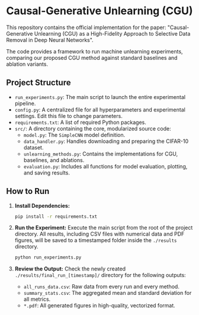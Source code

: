 # Causal-Generative Unlearning (CGU)

This repository contains the official implementation for the paper: "Causal-Generative Unlearning (CGU) as a High-Fidelity Approach to Selective Data Removal in Deep Neural Networks".

The code provides a framework to run machine unlearning experiments, comparing our proposed CGU method against standard baselines and ablation variants.

## Project Structure

- `run_experiments.py`: The main script to launch the entire experimental pipeline.
- `config.py`: A centralized file for all hyperparameters and experimental settings. Edit this file to change parameters.
- `requirements.txt`: A list of required Python packages.
- `src/`: A directory containing the core, modularized source code:
  - `model.py`: The `SimpleCNN` model definition.
  - `data_handler.py`: Handles downloading and preparing the CIFAR-10 dataset.
  - `unlearning_methods.py`: Contains the implementations for CGU, baselines, and ablations.
  - `evaluation.py`: Includes all functions for model evaluation, plotting, and saving results.

## How to Run

1.  **Install Dependencies:**
    ```bash
    pip install -r requirements.txt
    ```

2.  **Run the Experiment:**
    Execute the main script from the root of the project directory. All results, including CSV files with numerical data and PDF figures, will be saved to a timestamped folder inside the `./results` directory.
    ```bash
    python run_experiments.py
    ```

3.  **Review the Output:**
    Check the newly created `./results/final_run_[timestamp]/` directory for the following outputs:
    - `all_runs_data.csv`: Raw data from every run and every method.
    - `summary_stats.csv`: The aggregated mean and standard deviation for all metrics.
    - `*.pdf`: All generated figures in high-quality, vectorized format.